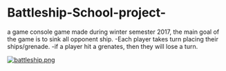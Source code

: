 # Battleship-School-project-

a game console game made during winter semester 2017, the main goal of the game is to sink all opponent ship. 
-Each player takes turn placing their ships/grenade.
-if a player hit a grenates, then they will lose a turn.

[![battleship.png](https://s9.postimg.org/dvkrxsme7/battleship.png)](https://postimg.org/image/p7xdfkv2z/)
